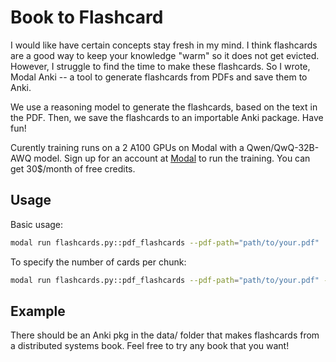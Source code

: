 # Book to Flashcard 

I would like have certain concepts stay fresh in my mind. I think flashcards are a good way to keep your knowledge "warm" so it does not get evicted. However, I struggle to find the time to make these flashcards. So I wrote, Modal Anki -- a tool to generate flashcards from PDFs and save them to Anki.

We use a reasoning model to generate the flashcards, based on the text in the PDF. Then, we save the flashcards to an importable Anki package. Have fun!

Curently training runs on a 2 A100 GPUs on Modal with a Qwen/QwQ-32B-AWQ model. Sign up for an account at [Modal](https://modal.com) to run the training. You can get 30$/month of free credits.

## Usage

Basic usage:
```bash
modal run flashcards.py::pdf_flashcards --pdf-path="path/to/your.pdf"
```

To specify the number of cards per chunk:
```bash
modal run flashcards.py::pdf_flashcards --pdf-path="path/to/your.pdf" --num-cards=15
```

## Example
There should be an Anki pkg in the data/ folder that makes flashcards from a distributed systems book. Feel free to try any book that you want!



